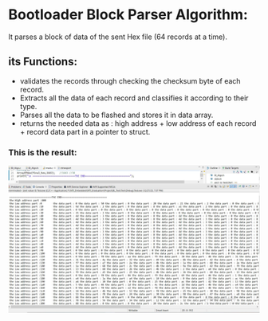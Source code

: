 # Bootloader Block Parser Algorithm:
It parses a block of data of the sent Hex file (64 records at a time).
## its Functions:
- validates the records through checking the checksum byte of each record.
- Extracts all the data of each record and classifies it according to their type.
- Parses all the data to be flashed and stores it in data array.
- returns the needed data as : high address + low address of each record + record data part in a pointer to struct.

### This is the result:
 ![alt text](https://github.com/blue409/FOTA_NTI_GraduationProject/blob/main/UART_Bootloader_ARM/BL_Algo_Block/Result.JPG)

